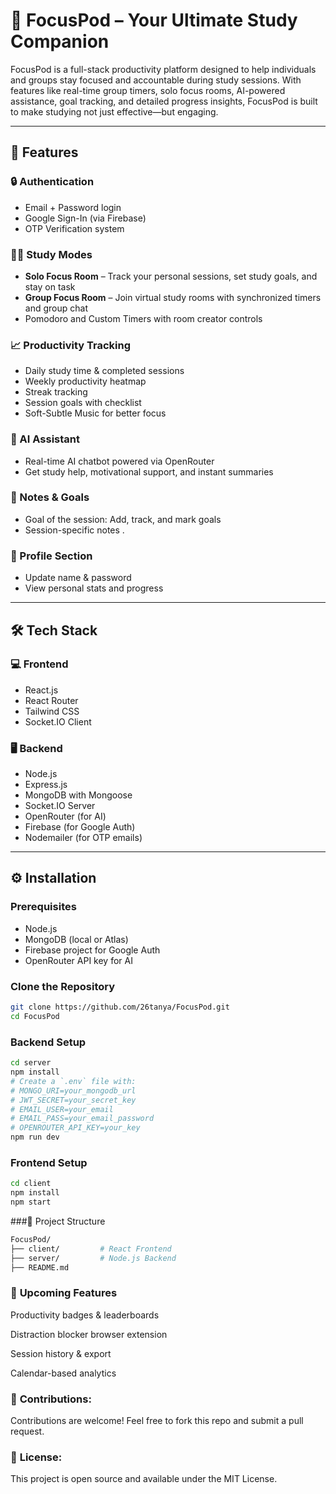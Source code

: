 # 🎯 FocusPod – Your Ultimate Study Companion

FocusPod is a full-stack productivity platform designed to help individuals and groups stay focused and accountable during study sessions. With features like real-time group timers, solo focus rooms, AI-powered assistance, goal tracking, and detailed progress insights, FocusPod is built to make studying not just effective—but engaging.

---

## 🚀 Features

### 🔒 Authentication
- Email + Password login
- Google Sign-In (via Firebase)
- OTP Verification system

### 🧑‍💻 Study Modes
- **Solo Focus Room** – Track your personal sessions, set study goals, and stay on task
- **Group Focus Room** – Join virtual study rooms with synchronized timers and group chat
- Pomodoro and Custom Timers with room creator controls

### 📈 Productivity Tracking
- Daily study time & completed sessions
- Weekly productivity heatmap
- Streak tracking
- Session goals with checklist
- Soft-Subtle Music for better focus

### 💬 AI Assistant
- Real-time AI chatbot powered via OpenRouter
- Get study help, motivational support, and instant summaries

### 🧠 Notes & Goals
- Goal of the session: Add, track, and mark goals
- Session-specific notes .

### 🧑 Profile Section
- Update name & password
- View personal stats and progress

---

## 🛠️ Tech Stack

### 💻 Frontend
- React.js
- React Router
- Tailwind CSS
- Socket.IO Client

### 🖥 Backend
- Node.js
- Express.js
- MongoDB with Mongoose
- Socket.IO Server
- OpenRouter (for AI)
- Firebase (for Google Auth)
- Nodemailer (for OTP emails)

---

## ⚙️ Installation

### Prerequisites
- Node.js
- MongoDB (local or Atlas)
- Firebase project for Google Auth
- OpenRouter API key for AI

### Clone the Repository
```bash
git clone https://github.com/26tanya/FocusPod.git
cd FocusPod
```

### Backend Setup
```bash
cd server
npm install
# Create a `.env` file with:
# MONGO_URI=your_mongodb_url
# JWT_SECRET=your_secret_key
# EMAIL_USER=your_email
# EMAIL_PASS=your_email_password
# OPENROUTER_API_KEY=your_key
npm run dev
```


### Frontend Setup
```bash
cd client
npm install
npm start
```

###📌 Project Structure
```bash
FocusPod/
├── client/         # React Frontend
├── server/         # Node.js Backend
├── README.md
```

### 📅 **Upcoming Features**
Productivity badges & leaderboards

Distraction blocker browser extension

Session history & export

Calendar-based analytics

### 🙌 **Contributions**:
Contributions are welcome! Feel free to fork this repo and submit a pull request.

### 📄 **License**:
This project is open source and available under the MIT License.

